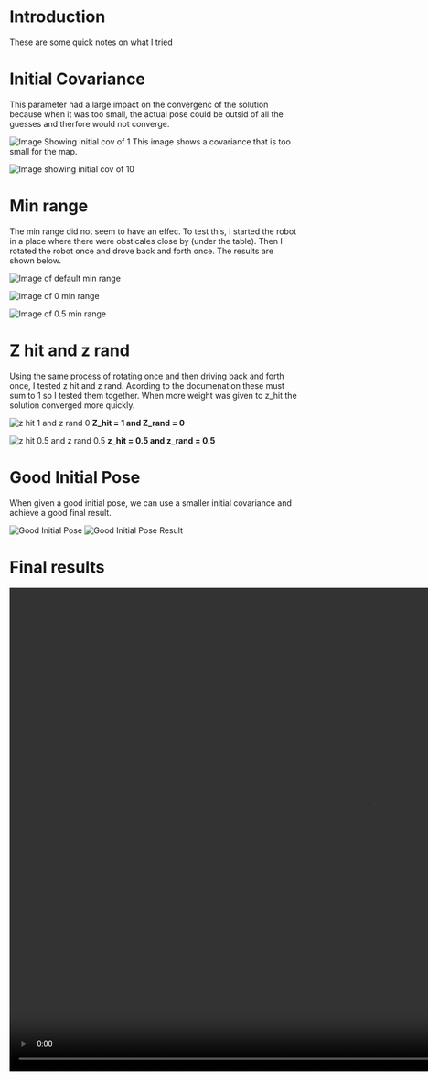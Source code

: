 # Introduction
These are some quick notes on what I tried

# Initial Covariance
This parameter had a large impact on the convergenc of the solution because when
it was too small, the actual pose could be outsid of all the guesses and therfore
would not converge.

![Image Showing initial cov of 1](Initial_cov_xx&yy_1.png "Small Covariance")
This image shows a covariance that is too small for the map.

![Image showing initial cov of 10](Initial_cov_xx&yy_10.png "Correct Covariance")

# Min range
The min range did not seem to have an effec. To test this, I started the robot
in a place where there were obsticales close by (under the table). Then I rotated
the robot once and drove back and forth once. The results are shown below.

![Image of default min range](min_range_default.png)

![Image of 0 min range](minI_range_0.png)

![Image of 0.5 min range](minI_range_pt5.png)

# Z hit and z rand 
Using the same process of rotating once and then driving back and forth once, I tested
z hit and z rand. Acording to the documenation these must sum to 1 so I tested them
together. When more weight was given to z_hit the solution converged more quickly.

![z hit 1 and z rand 0](z_hit_1_z_rand_0.png)
**Z_hit = 1 and Z_rand = 0**

![z hit 0.5 and z rand 0.5](z_hit_pt5_z_rand_pt5.png)
**z_hit = 0.5 and z_rand = 0.5**

# Good Initial Pose 
When given a good initial pose, we can use a smaller initial covariance and achieve a good final result.

![Good Initial Pose](Init_1m_initCov.png)
![Good Initial Pose Result](Good_initial_pose_final_state.png)

# Final results
<video width="1242" height="846" controls>
  <source src="final_settings.mp4" type="video/mp4">
</video>
